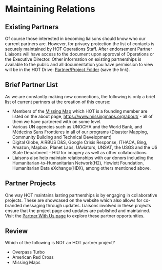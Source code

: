 # Maintaining Relations

## Existing Partners

Of course those interested in becoming liaisons should know who our current partners are. However, for privacy protection the list of contacts is securely maintained by HOT Operations Staff. After endorsement Partner Liaisons will have access to the document upon approval of Operations or the Executive Director. Other information on existing partnerships is available to the public and all documentation you have permission to view will be in the HOT Drive: [Partner/Project Folder](https://drive.google.com/open?id=0B1EorbpNCZ03flhOQTZKdlU4NHI0TlBzb1RjZHB1UzA4TmJ0NkZfNDR1SUdUVUVMT05JVTg) \(save the link\).

## Brief Partner List

As we are constantly making new connections, the following is only a brief list of current partners at the creation of this course:

* Members of the [Missing Map](https://www.missingmaps.org/) which HOT is a founding member are listed on the about page, https://www.missingmaps.org/about/ - all of them we have partnered with on some level.
* Various UN agencies such as UNOCHA and the World Bank, and Médecins Sans Frontières in all of our programs \(Disaster Mapping, Community Building and Technical Development\)
* Digital Globe, AIRBUS D&S, Google Crisis Response, ITHACA, Bing, Amazon, Mapbox, Planet Labs, UAviators, UNSAT, the USGS and the US State Department - HIU for imagery as well as other collaborations.
* Liaisons also help maintain relationships with our donors including the Humanitarian-to-Humanitarian Network(H2), Hewlett Foundation, Humanitarian Data eXchange(HDX), among others mentioned above.

## Partner Projects

One way HOT maintains lasting partnerships is by engaging in collaborative projects. These are showcased on the website which also allows for co-branded messaging through updates. Liaisons involved in these projects ensure that the project page and updates are published and maintained. Visit the [Partner With Us page](https://www.hotosm.org/partners/) to explore these partner opportunities.

## Review

Which of the following is NOT an HOT partner project?

* Overpass Turbo
* American Red Cross
* Missing Maps

